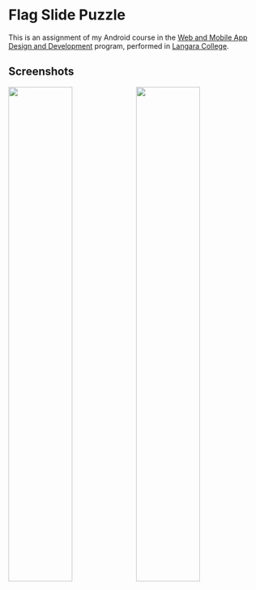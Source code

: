 # Flag Slide Puzzle

This is an assignment of my Android course in the [Web and Mobile App Design and Development](http://langara.ca/programs-and-courses/programs/web-and-mobile-app/index.html) program, performed in [Langara College](http://langara.bc.ca).

## Screenshots

<img src="https://raw.github.com/leonardofaria/tictactoe-android/master/flag-slide-puzzle-android1.png" width="50%"><img src="https://raw.github.com/leonardofaria/tictactoe-android/master/flag-slide-puzzle-android2.png" width="50%">